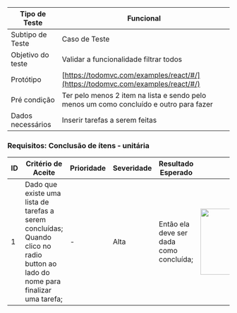 | Tipo de Teste | Funcional |
|---------------|-----------|
| Subtipo de Teste | Caso de Teste |
| Objetivo do teste | Validar a funcionalidade filtrar todos |
| Protótipo | [https://todomvc.com/examples/react/#/](https://todomvc.com/examples/react/#/) |
| Pré condição | Ter pelo menos 2 item na lista e sendo pelo menos um como concluído e outro para fazer |
| Dados necessários | Inserir tarefas a serem feitas |

### Requisitos: Conclusão de ítens - unitária

| ID | Critério de Aceite | Prioridade | Severidade | Resultado Esperado | Resultado Obtido | Defeitos | Status |
|----|---------------------|------------|------------|--------------------|------------------|----------|--------|
| 1  | Dado que existe uma lista de tarefas a serem concluídas; <br>Quando clico  no radio button ao lado do nome para finalizar uma tarefa; | - | Alta | Então ela deve ser dada como concluída; | <img src="https://github.com/laismedrado/todomvc/assets/31759644/fa1edfb7-534a-44bf-a6ff-e781849744a2" width="350" height="150"  /> | - | 😀 |


